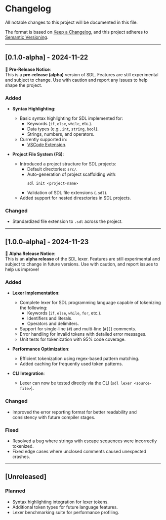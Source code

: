 # Changelog

All notable changes to this project will be documented in this file.

The format is based on [Keep a Changelog](https://keepachangelog.com/en/1.0.0/), and this project adheres to [Semantic Versioning](https://semver.org/).

---

## [0.1.0-alpha] - 2024-11-22

🚨 **Pre-Release Notice**:  
This is a **pre-release (alpha)** version of SDL. Features are still experimental and subject to change. Use with caution and report any issues to help shape the project.

### Added

- **Syntax Highlighting**:

  - Basic syntax highlighting for SDL implemented for:
    - Keywords (`if`, `else`, `while`, etc.).
    - Data types (e.g., `int`, `string`, `bool`).
    - Strings, numbers, and operators.
  - Currently supported in:
    - [VSCode Extension](link-placeholder).

- **Project File System (FS)**:
  - Introduced a project structure for SDL projects:
    - Default directories: `src/`.
    - Auto-generation of project scaffolding with:
      ```
      sdl init <project-name>
      ```
    - Validation of SDL file extensions (`.sdl`).
  - Added support for nested diresctories in SDL projects.

### Changed

- Standardized file extension to `.sdl` across the project.

---

## [1.0.0-alpha] - 2024-11-23

🚨 **Alpha Release Notice**:  
This is an **alpha release** of the SDL lexer. Features are still experimental and subject to change in future versions. Use with caution, and report issues to help us improve!

### Added

- **Lexer Implementation**:

  - Complete lexer for SDL programming language capable of tokenizing the following:
    - Keywords (`if`, `else`, `while`, `for`, etc.).
    - Identifiers and literals.
    - Operators and delimiters.
  - Support for single-line (`#`) and multi-line (`#[]`) comments.
  - Error handling for invalid tokens with detailed error messages.
  - Unit tests for tokenization with 95% code coverage.

- **Performance Optimization**:

  - Efficient tokenization using regex-based pattern matching.
  - Added caching for frequently used token patterns.

- **CLI Integration**:
  - Lexer can now be tested directly via the CLI (`sdl lexer <source-file>`).

### Changed

- Improved the error reporting format for better readability and consistency with future compiler stages.

### Fixed

- Resolved a bug where strings with escape sequences were incorrectly tokenized.
- Fixed edge cases where unclosed comments caused unexpected crashes.

---

## [Unreleased]

### Planned

- Syntax highlighting integration for lexer tokens.
- Additional token types for future language features.
- Lexer benchmarking suite for performance profiling.
